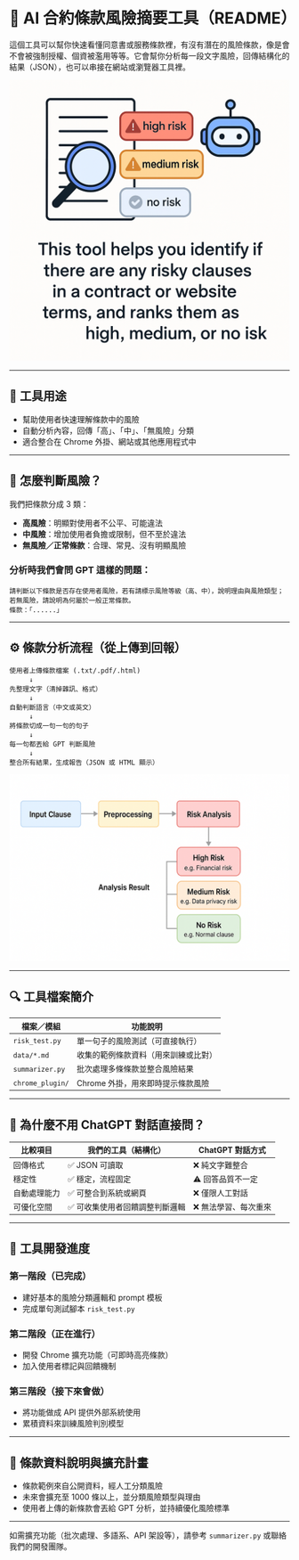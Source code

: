 # 🧠 AI 合約條款風險摘要工具（README）

這個工具可以幫你快速看懂同意書或服務條款裡，有沒有潛在的風險條款，像是會不會被強制授權、個資被濫用等等。它會幫你分析每一段文字風險，回傳結構化的結果（JSON），也可以串接在網站或瀏覽器工具裡。

![工具功能示意圖](images/AI_tool_overview.png)

---

## 📌 工具用途

- 幫助使用者快速理解條款中的風險
- 自動分析內容，回傳「高」、「中」、「無風險」分類
- 適合整合在 Chrome 外掛、網站或其他應用程式中

---

## 🧩 怎麼判斷風險？

我們把條款分成 3 類：

- **高風險**：明顯對使用者不公平、可能違法
- **中風險**：增加使用者負擔或限制，但不至於違法
- **無風險／正常條款**：合理、常見、沒有明顯風險

### 分析時我們會問 GPT 這樣的問題：
```text
請判斷以下條款是否存在使用者風險，若有請標示風險等級（高、中），說明理由與風險類型；若無風險，請說明為何屬於一般正常條款。
條款：「......」
```

---

## ⚙️ 條款分析流程（從上傳到回報）

```text
使用者上傳條款檔案 (.txt/.pdf/.html)
     ↓
先整理文字（清掉雜訊、格式）
     ↓
自動判斷語言（中文或英文）
     ↓
將條款切成一句一句的句子
     ↓
每一句都丟給 GPT 判斷風險
     ↓
整合所有結果，生成報告（JSON 或 HTML 顯示）
```

![流程圖示意](images/AI_risk_flowchart.png)

---

## 🔍 工具檔案簡介

| 檔案／模組         | 功能說明                              |
|------------------|-------------------------------------|
| `risk_test.py`   | 單一句子的風險測試（可直接執行）         |
| `data/*.md`      | 收集的範例條款資料（用來訓練或比對）        |
| `summarizer.py`  | 批次處理多條條款並整合風險結果             |
| `chrome_plugin/` | Chrome 外掛，用來即時提示條款風險         |

---

## 🤖 為什麼不用 ChatGPT 對話直接問？

| 比較項目       | 我們的工具（結構化）        | ChatGPT 對話方式       |
|--------------|-------------------------|----------------------|
| 回傳格式       | ✅ JSON 可讀取               | ❌ 純文字難整合         |
| 穩定性         | ✅ 穩定，流程固定             | ⚠️ 回答品質不一定        |
| 自動處理能力     | ✅ 可整合到系統或網頁           | ❌ 僅限人工對話         |
| 可優化空間      | ✅ 可收集使用者回饋調整判斷邏輯     | ❌ 無法學習、每次重來     |

---

## 🚀 工具開發進度

### 第一階段（已完成）
- 建好基本的風險分類邏輯和 prompt 模板
- 完成單句測試腳本 `risk_test.py`

### 第二階段（正在進行）
- 開發 Chrome 擴充功能（可即時高亮條款）
- 加入使用者標記與回饋機制

### 第三階段（接下來會做）
- 將功能做成 API 提供外部系統使用
- 累積資料來訓練風險判別模型

---

## 📂 條款資料說明與擴充計畫

- 條款範例來自公開資料，經人工分類風險
- 未來會擴充至 1000 條以上，並分類風險類型與理由
- 使用者上傳的新條款會丟給 GPT 分析，並持續優化風險標準

---

如需擴充功能（批次處理、多語系、API 架設等），請參考 `summarizer.py` 或聯絡我們的開發團隊。
